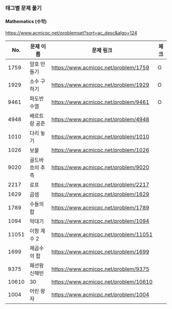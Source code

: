 ### 태그별 문제 풀기

#### Mathematics (수학)

https://www.acmicpc.net/problemset?sort=ac_desc&algo=124

| No.   | 문제 이름       | 문제 링크                             | 체크 |
| ----- | --------------- | ------------------------------------- | ---- |
| 1759  | 암호 만들기     | https://www.acmicpc.net/problem/1759  | O    |
| 1929  | 소수 구하기     | https://www.acmicpc.net/problem/1929  | O    |
| 9461  | 파도반 수열     | https://www.acmicpc.net/problem/9461  | O    |
| 4948  | 베르트랑 공준   | https://www.acmicpc.net/problem/4948  |      |
| 1010  | 다리 놓기       | https://www.acmicpc.net/problem/1010  |      |
| 1026  | 보물            | https://www.acmicpc.net/problem/1026  |      |
| 9020  | 골드바흐의 추측 | https://www.acmicpc.net/problem/9020  |      |
| 2217  | 로프            | https://www.acmicpc.net/problem/2217  |      |
| 1629  | 곱셈            | https://www.acmicpc.net/problem/1629  |      |
| 1789  | 수들의 합       | https://www.acmicpc.net/problem/1789  |      |
| 1094  | 막대기          | https://www.acmicpc.net/problem/1094  |      |
| 11051 | 이항 계수 2     | https://www.acmicpc.net/problem/11051 |      |
| 1699  | 제곱수의 합     | https://www.acmicpc.net/problem/1699  |      |
| 9375  | 패션왕 신해빈   | https://www.acmicpc.net/problem/9375  |      |
| 10610 | 30              | https://www.acmicpc.net/problem/10610 |      |
| 1004  | 어린 왕자       | https://www.acmicpc.net/problem/1004  |      |



